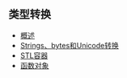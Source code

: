 ## 类型转换

- [概述](overview)
- [Strings、bytes和Unicode转换](strings_bytes_and_unicode_conversions)
- [STL容器](stl_containers)
- [函数对象](functional)

